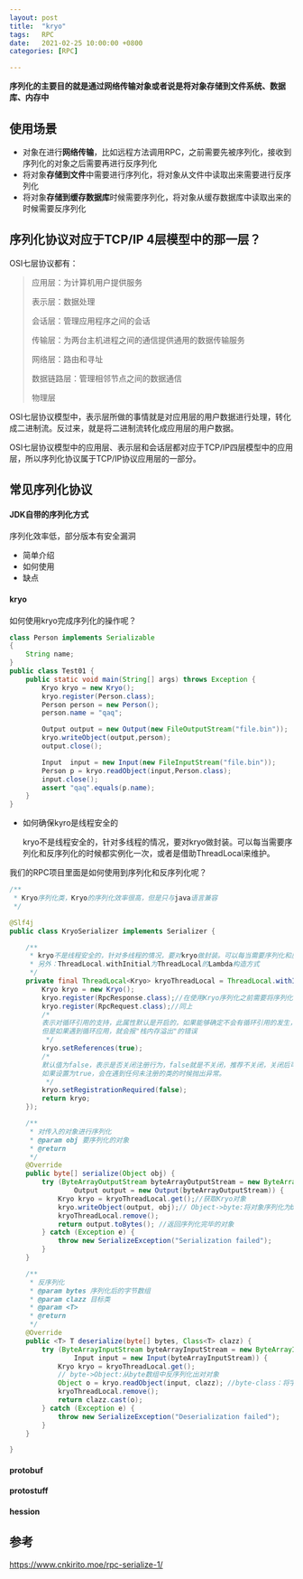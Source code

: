 ```yaml
---
layout: post
title:  "kryo"
tags:   RPC
date:   2021-02-25 10:00:00 +0800
categories: [RPC]

---
```


**序列化的主要目的就是通过网络传输对象或者说是将对象存储到文件系统、数据库、内存中**

## 使用场景

- 对象在进行**网络传输**，比如远程方法调用RPC，之前需要先被序列化，接收到序列化的对象之后需要再进行反序列化
- 将对象**存储到文件**中需要进行序列化，将对象从文件中读取出来需要进行反序列化
- 将对象**存储到缓存数据库**时候需要序列化，将对象从缓存数据库中读取出来的时候需要反序列化

## 序列化协议对应于TCP/IP 4层模型中的那一层？

OSI七层协议都有：

>应用层：为计算机用户提供服务
>
>表示层：数据处理
>
>会话层：管理应用程序之间的会话
>
>传输层：为两台主机进程之间的通信提供通用的数据传输服务
>
>网络层：路由和寻址
>
>数据链路层：管理相邻节点之间的数据通信
>
>物理层

OSI七层协议模型中，表示层所做的事情就是对应用层的用户数据进行处理，转化成二进制流。反过来，就是将二进制流转化成应用层的用户数据。

OSI七层协议模型中的应用层、表示层和会话层都对应于TCP/IP四层模型中的应用层，所以序列化协议属于TCP/IP协议应用层的一部分。

## 常见序列化协议

#### JDK自带的序列化方式

序列化效率低，部分版本有安全漏洞

- 简单介绍
- 如何使用
- 缺点

#### kryo

如何使用kryo完成序列化的操作呢？

```java
class Person implements Serializable
{
    String name;
}
public class Test01 {
    public static void main(String[] args) throws Exception {
        Kryo kryo = new Kryo();
        kryo.register(Person.class);
        Person person = new Person();
        person.name = "qaq";

        Output output = new Output(new FileOutputStream("file.bin"));
        kryo.writeObject(output,person);
        output.close();

        Input  input = new Input(new FileInputStream("file.bin"));
        Person p = kryo.readObject(input,Person.class);
        input.close();
        assert "qaq".equals(p.name);
    }
}
```

- 如何确保kyro是线程安全的

  kryo不是线程安全的，针对多线程的情况，要对kryo做封装。可以每当需要序列化和反序列化的时候都实例化一次，或者是借助ThreadLocal来维护。

我们的RPC项目里面是如何使用到序列化和反序列化呢？

```java
/**
 * Kryo序列化类，Kryo的序列化效率很高，但是只与java语言兼容
 */

@Slf4j
public class KryoSerializer implements Serializer {

    /**
     * kryo不是线程安全的，针对多线程的情况，要对kryo做封装。可以每当需要序列化和反序列化的时候都实例化一次，或者是借助ThreadLocal来维护。
     * 另外：ThreadLocal.withInitial为ThreadLocal的Lambda构造方式
     */
    private final ThreadLocal<Kryo> kryoThreadLocal = ThreadLocal.withInitial(() -> {
        Kryo kryo = new Kryo();
        kryo.register(RpcResponse.class);//在使用Kryo序列化之前需要将序列化的类通过register()方法注册到其中去
        kryo.register(RpcRequest.class);//同上
        /*
        表示对循环引用的支持，此属性默认是开启的，如果能够确定不会有循环引用的发生，可以设置为false，设置成false的话，就是关闭了循环引用的检测，效率和性能都会提高.
        但是如果遇到循环应用，就会报"栈内存溢出"的错误
         */
        kryo.setReferences(true);
        /*
        默认值为false，表示是否关闭注册行为，false就是不关闭，推荐不关闭，关闭后可能存在序列化问题
        如果设置为true，会在遇到任何未注册的类的时候抛出异常。
         */
        kryo.setRegistrationRequired(false);
        return kryo;
    });

    /**
     * 对传入的对象进行序列化
     * @param obj 要序列化的对象
     * @return
     */
    @Override
    public byte[] serialize(Object obj) {
        try (ByteArrayOutputStream byteArrayOutputStream = new ByteArrayOutputStream();
                Output output = new Output(byteArrayOutputStream)) {
            Kryo kryo = kryoThreadLocal.get();//获取Kryo对象
            kryo.writeObject(output, obj);// Object->byte:将对象序列化为byte数组
            kryoThreadLocal.remove();
            return output.toBytes(); //返回序列化完毕的对象
        } catch (Exception e) {
            throw new SerializeException("Serialization failed");
        }
    }

    /**
     * 反序列化
     * @param bytes 序列化后的字节数组
     * @param clazz 目标类
     * @param <T>
     * @return
     */
    @Override
    public <T> T deserialize(byte[] bytes, Class<T> clazz) {
        try (ByteArrayInputStream byteArrayInputStream = new ByteArrayInputStream(bytes);
                Input input = new Input(byteArrayInputStream)) {
            Kryo kryo = kryoThreadLocal.get();
            // byte->Object:从byte数组中反序列化出对对象
            Object o = kryo.readObject(input, clazz); //byte-class：将字节数组转化为对象
            kryoThreadLocal.remove();
            return clazz.cast(o);
        } catch (Exception e) {
            throw new SerializeException("Deserialization failed");
        }
    }

}
```

#### protobuf

#### protostuff

#### hession

## 参考

https://www.cnkirito.moe/rpc-serialize-1/

#### 